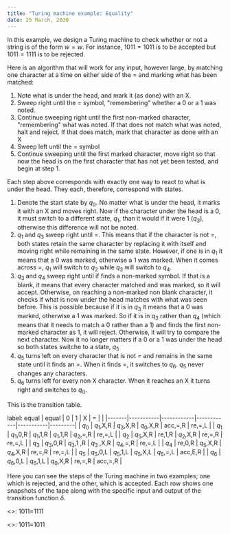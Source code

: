 ```yaml
---
title: "Turing machine example: Equality"
date: 25 March, 2020
---
```


In this example, we design a Turing machine to check whether or not a string is of the form $w=w$. For instance, $1011=1011$ is to be accepted but $1011=1111$ is to be rejected.

Here is an algorithm that will work for any input, however large, by matching one character at a time on either side of the = and marking what has been matched:

1. Note what is under the head, and mark it (as done) with an X.
2. Sweep right until the = symbol, "remembering" whether a 0 or a 1 was noted.
3. Continue sweeping right until the first non-marked character, "remembering" what was noted. If that does not match what was noted, halt and reject. If that does match, mark that character as done with an X
4. Sweep left until the = symbol
5. Continue sweeping until the first marked character, move right so that now the head is on the first character that has not yet been tested, and begin at step 1. 

Each step above corresponds with exactly one way to react to what is under the head. They each, therefore, correspond with states. 

1. Denote the start state by $q_0$. No matter what is under the head, it marks it with an X and moves right. Now if the character under the head is a 0, it must switch to a different state, $q_1$, than it would if it were 1 ($q_3$), otherwise this difference will not be noted.
2. $q_1$ and $q_3$ sweep right until =. This means that if the character is not =, both states retain the same character by replacing it with itself and moving right while remaining in the same state. However, if one is in $q_1$ it means that a 0 was marked, otherwise a 1 was marked. When it comes across =, $q_1$ will switch to $q_2$ while $q_3$ will switch to $q_4$.
3. $q_3$ and $q_4$ sweep right until if finds a non-marked symbol. If that is a blank, it means that every character matched and was marked, so it will accept. Otherwise, on reaching a non-marked non blank character, it checks if what is now under the head matches with what was seen before. This is possible because if it is in $q_3$ it means that a 0 was marked, otherwise  a 1 was marked. So if it is in $q_3$ rather than $q_4$ (which means that it needs to match a 0 rather than a 1) and finds the first non-marked character as 1, it will reject. Otherwise, it will try to compare the next character. Now it no longer matters if a 0 or a 1 was under the head so both states switche to a state, $q_5$
4. $q_5$ turns left on every character that is not = and remains in the same state until it finds an =. When it finds =, it switches to $q_6$. $q_5$ never changes any characters.
5. $q_6$ turns left for every non X character. When it reaches an X it turns right and switches to $q_0$.


This is the transition table.

label: equal
| equal | 0         | 1          | X          | =         |         |
|-------|-----------|------------|------------|-----------|---------|
| $q_0$ | $q_1$,X,R | $q_3$,X,R  | $q_0$,X,R  | acc,=,R   | re,=,L  |
| $q_1$ | $q_1$,0,R | $q_1$,1,R  | $q_1$,1,R  | $q_2$,=,R | re,=,L  |
| $q_2$ | $q_5$,X,R | re,1,R     | $q_2$,X,R  | re,=,R    | re,=,L  |
| $q_3$ | $q_3$,0,R | $q_3$,1 ,R | $q_3$ ,X,R | $q_4$,=,R | re,=,L  |
| $q_4$ | re,0,R    | $q_5$,X,R  | $q_4$,X,R  | re,=,R    | re,=,L  |
| $q_5$ | $q_5$,0,L | $q_5$,1,L  | $q_5$,X,L  | $q_6$,=,L | acc,E,R |
| $q_6$ | $q_6$,0,L | $q_6$,1,L  | $q_0$,X,R  | re,=,R    | acc,=,R |


Here you can see the steps of the Turing machine in two examples; one which is rejected, and the other, which is accepted. Each row shows one snapshots of the tape along with the specific input and output of the transition function $\delta$.

<<equal>>: 1011=1111

<<equal>>: 1011=1011

